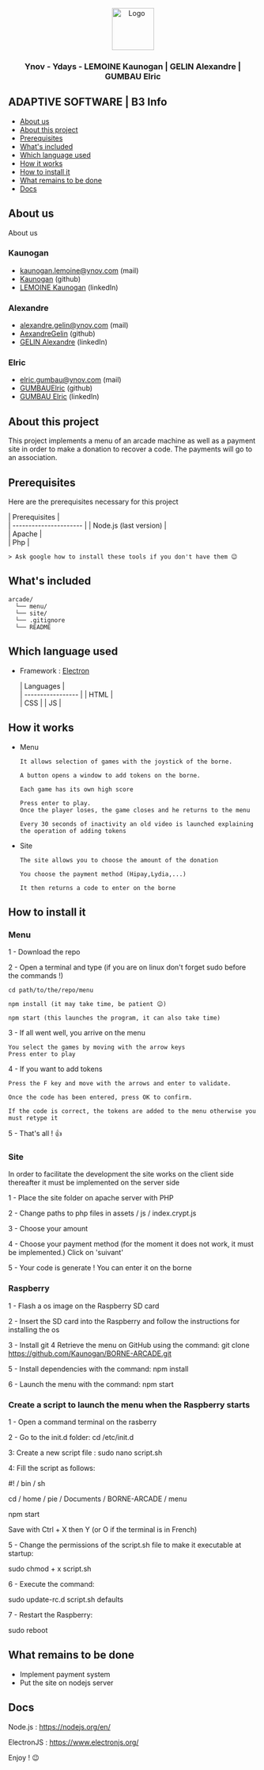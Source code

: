 <p align="center">
  <a href="https://example.com/">
    <img src="https://pbs.twimg.com/profile_images/979714483387092994/PMI-aUXp_400x400.jpg" alt="Logo" width=85 height=85>
  </a>

  <h3 align="center">Ynov - Ydays - LEMOINE Kaunogan | GELIN Alexandre | GUMBAU Elric</h3>
</p>

## ADAPTIVE SOFTWARE | B3 Info

-   [About us](#About-us)
-   [About this project](#About-this-project)
-   [Prerequisites](#Prerequisites)
-   [What's included](#whats-included)
-   [Which language used](#Which-language-used)
-   [How it works](#How-it-works)
-   [How to install it](#how-to-install-it)
-   [What remains to be done](#what-remains-to-be-done)
-   [Docs](#Docs)

## About us

About us

### Kaunogan

-   kaunogan.lemoine@ynov.com (mail)
-   [Kaunogan](https://github.com/Kaunogan) (github)
-   [LEMOINE Kaunogan](https://fr.linkedin.com/in/kaunogan-lemoine-7869a6189) (linkedIn)

### Alexandre

-   alexandre.gelin@ynov.com (mail)
-   [AexandreGelin](https://github.com/AexandreGelin) (github)
-   [GELIN Alexandre](https://fr.linkedin.com/in/alexandre-gelin-12265b171) (linkedIn)

### Elric

-   elric.gumbau@ynov.com (mail)
-   [GUMBAUElric](https://github.com/GUMBAUElric) (github)
-   [GUMBAU Elric](https://fr.linkedin.com/in/elric-gumbau-30943417a/) (linkedIn)

## About this project

This project implements a menu of an arcade machine as well as a payment site in order to make a donation to recover a code.
The payments will go to an association.

## Prerequisites

Here are the prerequisites necessary for this project

   |      Prerequisites     |  
   \| ---------------------- \|
   |        Node.js (last version)     |  
   |        Apache     |  
   |        Php     |   

    > Ask google how to install these tools if you don't have them 😉

## What's included

```text
arcade/
  └── menu/
  └── site/
  └── .gitignore
  └── README
```

## Which language used

-   Framework : <a href="https://electronjs.org">Electron</a>

     |     Languages     |  
     \| ----------------- \|
     |        HTML       |  
     |        CSS        |
     |        JS         |

## How it works

-   Menu

        It allows selection of games with the joystick of the borne.

        A button opens a window to add tokens on the borne.

        Each game has its own high score

        Press enter to play.
        Once the player loses, the game closes and he returns to the menu

        Every 30 seconds of inactivity an old video is launched explaining the operation of adding tokens

-   Site

        The site allows you to choose the amount of the donation

        You choose the payment method (Hipay,Lydia,...)

        It then returns a code to enter on the borne

## How to install it

### Menu

1 - Download the repo

2 - Open a terminal and type (if you are on linux don't forget sudo before the commands !)

    cd path/to/the/repo/menu

    npm install (it may take time, be patient 😉)

    npm start (this launches the program, it can also take time)

3 - If all went well, you arrive on the menu

    You select the games by moving with the arrow keys
    Press enter to play

4 - If you want to add tokens

    Press the F key and move with the arrows and enter to validate.

    Once the code has been entered, press OK to confirm.

    If the code is correct, the tokens are added to the menu otherwise you must retype it

5 - That's all ! 👍

### Site

In order to facilitate the development the site works on the client side thereafter it must be implemented on the server side

1 - Place the site folder on apache server with PHP

2 - Change paths to php files in assets / js / index.crypt.js

3 - Choose your amount

4 - Choose your payment method (for the moment it does not work, it must be implemented.) Click on 'suivant'

5 - Your code is generate ! You can enter it on the borne

### Raspberry

1 - Flash a os image on the Raspberry SD card

2 - Insert the SD card into the Raspberry and follow the instructions for installing the os

3 - Install git 4 Retrieve the menu on GitHub using the command: git clone <https://github.com/Kaunogan/BORNE-ARCADE.git>

5 - Install dependencies with the command: npm install

6 - Launch the menu with the command: npm start

### Create a script to launch the menu when the Raspberry starts

1 - Open a command terminal on the rasberry

2 - Go to the init.d folder: cd /etc/init.d

3: Create a new script file : sudo nano script.sh

4: Fill the script as follows:

\#! / bin / sh

cd / home / pie / Documents / BORNE-ARCADE / menu

npm start

Save with Ctrl + X then Y (or O if the terminal is in French)

5 - Change the permissions of the script.sh file to make it executable at startup:

sudo chmod + x script.sh

6 - Execute the command:

sudo update-rc.d script.sh defaults

7 - Restart the Raspberry:

sudo reboot

## What remains to be done

-   Implement payment system
-   Put the site on nodejs server

## Docs

Node.js             : <https://nodejs.org/en/>

ElectronJS               : <https://www.electronjs.org/>

Enjoy ! 😉
